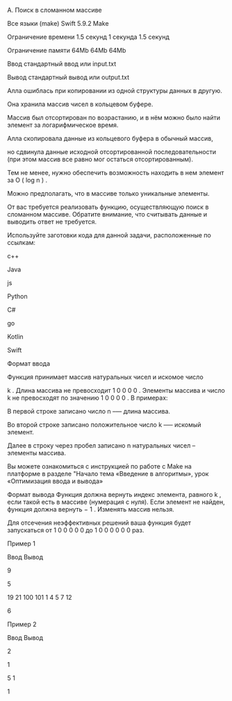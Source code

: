 A. Поиск в сломанном массиве

Все языки (make) Swift 5.9.2 Make

Ограничение времени 1.5 секунд 1 секунда 1.5 секунд

Ограничение памяти 64Mb 64Mb 64Mb

Ввод стандартный ввод или input.txt

Вывод стандартный вывод или output.txt

Алла ошиблась при копировании из одной структуры данных в другую.

Она хранила массив чисел в кольцевом буфере.

Массив был отсортирован по возрастанию, и в нём можно было найти элемент за логарифмическое время.

Алла скопировала данные из кольцевого буфера в обычный массив,

но сдвинула данные исходной отсортированной последовательности (при этом массив все равно мог остаться отсортированным).

Тем не менее, нужно обеспечить возможность находить в нем элемент за O ( log n ) .

Можно предполагать, что в массиве только уникальные элементы.

От вас требуется реализовать функцию, осуществляющую поиск в сломанном массиве. Обратите внимание, что считывать данные и выводить ответ не требуется.

Используйте заготовки кода для данной задачи, расположенные по ссылкам:

c++

Java

js

Python

C#

go

Kotlin

Swift

Формат ввода

Функция принимает массив натуральных чисел и искомое число

k . Длина массива не превосходит 1 0 0 0 0 . Элементы массива и число k не превосходят по значению 1 0 0 0 0 . В примерах:

В первой строке записано число n –— длина массива.

Во второй строке записано положительное число k –— искомый элемент.

Далее в строку через пробел записано n натуральных чисел – элементы массива.

Вы можете ознакомиться с инструкцией по работе с Make на платформе в разделе "Начало тема «Введение в алгоритмы», урок «Оптимизация ввода и вывода»

Формат вывода Функция должна вернуть индекс элемента, равного k , если такой есть в массиве (нумерация с нуля). Если элемент не найден, функция должна вернуть − 1 . Изменять массив нельзя.

Для отсечения неэффективных решений ваша функция будет запускаться от 1 0 0 0 0 0 до 1 0 0 0 0 0 0 раз.

Пример 1

Ввод Вывод

9

5

19 21 100 101 1 4 5 7 12

6

Пример 2

Ввод Вывод

2

1

5 1

1